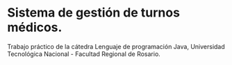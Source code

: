 # Sistema de gestión de turnos médicos.

Trabajo práctico de la cátedra Lenguaje de programación Java, Universidad Tecnológica Nacional - Facultad Regional de Rosario. 

